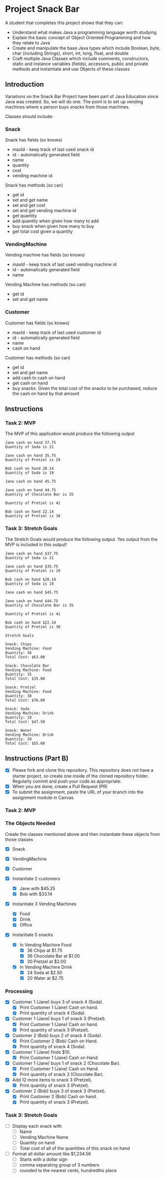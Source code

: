 # Project Snack Bar

A student that completes this project shows that they can:

* Understand what makes Java a programming language worth studying
* Explain the basic concept of Object Oriented Programming and how they relate to Java
* Create and manipulate the base Java types which include Boolean, byte, char (including Strings), short, int, long, float, and double
* Craft multiple Java Classes which include comments, constructors, static and instance variables (fields), accessors, public and private methods and instantiate and use Objects of these classes

## Introduction

Variations on the Snack Bar Project have been part of Java Education since Java was created. So, we will do one. The point is to set up vending machines where a person buys snacks from those machines.

Classes should include:

### Snack

Snack has fields (so knows)

* maxId - keep track of last used snack id
* id - automatically generated field
* name
* quantity
* cost
* vending machine id

Snack has methods (so can)

* get id
* set and get name
* set and get cost
* set and get vending machine id
* get quantity
* add quantity when given how many to add
* buy snack when given how many to buy
* get total cost given a quantity

### VendingMachine

Vending machine has fields (so knows)

* maxId - keep track of last used vending machine id
* id - automatically generated field
* name

Vending Machine has methods (so can)

* get id
* set and get name

### Customer

Customer has fields (so knows)

* maxId - keep track of last used customer id
* id - automatically generated field
* name
* cash on hand

Customer has methods (so can)

* get id
* set and get name
* add cash to cash on hand
* get cash on hand
* buy snacks. Given the total cost of the snacks to be purchased, reduce the cash on hand by that amount

## Instructions

### Task 2: MVP

The MVP of this application would produce the following output

```TEXT
Jane cash on hand 37.75
Quantity of Soda is 21

Jane cash on hand 35.75
Quantity of Pretzel is 29

Bob cash on hand 28.14
Quantity of Soda is 19

Jane cash on hand 45.75

Jane cash on hand 44.75
Quantity of Chocolate Bar is 35

Quantity of Pretzel is 41

Bob cash on hand 22.14
Quantity of Pretzel is 38
```


### Task 3: Stretch Goals

The Stretch Goals would produce the following output. Yes output from the MVP is included in this output!

```TEXT
Jane cash on hand $37.75
Quantity of Soda is 21

Jane cash on hand $35.75
Quantity of Pretzel is 29

Bob cash on hand $28.14
Quantity of Soda is 19

Jane cash on hand $45.75

Jane cash on hand $44.75
Quantity of Chocolate Bar is 35

Quantity of Pretzel is 41

Bob cash on hand $22.14
Quantity of Pretzel is 38

Stretch Goals

Snack: Chips
Vending Machine: Food
Quantity: 36
Total Cost: $63.00

Snack: Chocolate Bar
Vending Machine: Food
Quantity: 35
Total Cost: $35.00

Snack: Pretzel
Vending Machine: Food
Quantity: 38
Total Cost: $76.00

Snack: Soda
Vending Machine: Drink
Quantity: 19
Total Cost: $47.50

Snack: Water
Vending Machine: Drink
Quantity: 20
Total Cost: $55.00
```

## Instructions (Part B)

* [x] Please fork and clone this repository. This repository does not have a starter project, so create one inside of the cloned repository folder. Regularly commit and push your code as appropriate.
* [x] When you are done, create a Pull Request (PR)
* [x] To submit the assignment, paste the URL of your branch into the assignment module in Canvas.

### Task 2: MVP

### The Objects Needed

Create the classes mentioned above and then instantiate these objects from those classes

* [x] Snack
* [x] VendingMachine
* [x] Customer

* [x] Instantiate 2 customers
  * [x] Jane with $45.25
  * [x] Bob with $33.14

* [x] Instantiate 3 Vending Machines
  * [x] Food
  * [x] Drink
  * [x] Office

* [x] Instantiate 5 snacks
  * [x] In Vending Machine Food
    * [x] 36 Chips at $1.75
    * [x] 36 Chocolate Bar at $1.00
    * [x] 30 Pretzel at $2.00
  * [x] In Vending Machine Drink
    * [x] 24 Soda at $2.50
    * [x] 20 Water at $2.75

### Processing

* [x] Customer 1 (Jane) buys 3 of snack 4 (Soda).
  * [x] Print Customer 1 (Jane) Cash on hand.
  * [x] Print quantity of snack 4 (Soda).
* [x] Customer 1 (Jane) buys 1 of snack 3 (Pretzel).
  * [x] Print Customer 1 (Jane) Cash on hand.
  * [x] Print quantity of snack 3 (Pretzel).
* [x] Customer 2 (Bob) buys 2 of snack 4 (Soda).
  * [x] Print Customer 2 (Bob) Cash on Hand.
  * [x] Print quantity of snack 4 (Soda).
* [x] Customer 1 (Jane) finds $10.
  * [x] Print Customer 1 (Jane) Cash on Hand.
* [x] Customer 1 (Jane) buys 1 of snack 2 (Chocolate Bar).
  * [x] Print Customer 1 (Jane) Cash on Hand.
  * [x] Print quantity of snack 2 (Chocolate Bar).
* [x] Add 12 more items to snack 3 (Pretzel).
  * [x] Print quantity of snack 3 (Pretzel).
* [x] Customer 2 (Bob) buys 3 of snack 3 (Pretzel).
  * [x] Print Customer 2 (Bob) Cash on hand.
  * [x] Print quantity of snack 3 (Pretzel).
  
### Task 3: Stretch Goals

* [ ] Display each snack with
  * [ ] Name
  * [ ] Vending Machine Name
  * [ ] Quantity on hand
  * [ ] Total cost of all of the quantities of this snack on hand
* [ ] Format all dollar amount like $1,234.56
  * [ ] Starts with a dollar sign
  * [ ] comma separating group of 3 numbers
  * [ ] rounded to the nearest cents, hundredths place
